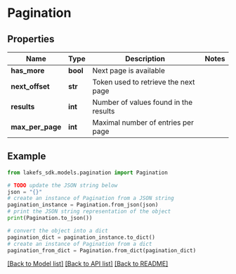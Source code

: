 # Pagination


## Properties

Name | Type | Description | Notes
------------ | ------------- | ------------- | -------------
**has_more** | **bool** | Next page is available | 
**next_offset** | **str** | Token used to retrieve the next page | 
**results** | **int** | Number of values found in the results | 
**max_per_page** | **int** | Maximal number of entries per page | 

## Example

```python
from lakefs_sdk.models.pagination import Pagination

# TODO update the JSON string below
json = "{}"
# create an instance of Pagination from a JSON string
pagination_instance = Pagination.from_json(json)
# print the JSON string representation of the object
print(Pagination.to_json())

# convert the object into a dict
pagination_dict = pagination_instance.to_dict()
# create an instance of Pagination from a dict
pagination_from_dict = Pagination.from_dict(pagination_dict)
```
[[Back to Model list]](../README.md#documentation-for-models) [[Back to API list]](../README.md#documentation-for-api-endpoints) [[Back to README]](../README.md)


